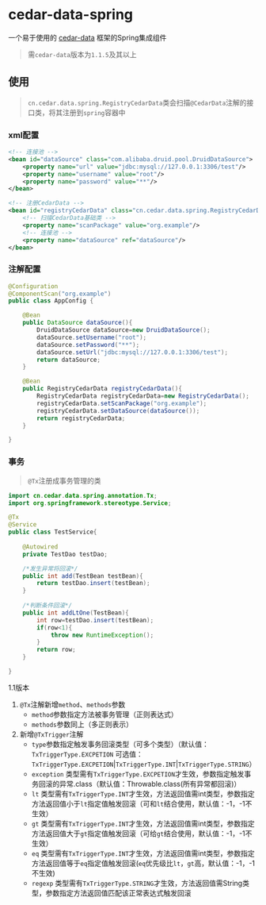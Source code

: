 # cedar-data-spring
一个易于使用的 [cedar-data](https://github.com/cedar12/cedar-data.git) 框架的Spring集成组件

> 需`cedar-data`版本为`1.1.5`及其以上

## 使用

> `cn.cedar.data.spring.RegistryCedarData`类会扫描`@CedarData`注解的接口类，将其注册到`spring`容器中


### xml配置
```xml
<!-- 连接池 -->
<bean id="dataSource" class="com.alibaba.druid.pool.DruidDataSource">
    <property name="url" value="jdbc:mysql://127.0.0.1:3306/test"/>
    <property name="username" value="root"/>
    <property name="password" value="**"/>
</bean>

<!-- 注册CedarData -->
<bean id="registryCedarData" class="cn.cedar.data.spring.RegistryCedarData">
    <!-- 扫描CedarData基础类 -->
    <property name="scanPackage" value="org.example"/>
    <!-- 连接池 -->
    <property name="dataSource" ref="dataSource"/>
</bean>
```

### 注解配置
```java
@Configuration
@ComponentScan("org.example")
public class AppConfig {

    @Bean
    public DataSource dataSource(){
        DruidDataSource dataSource=new DruidDataSource();
        dataSource.setUsername("root");
        dataSource.setPassword("**");
        dataSource.setUrl("jdbc:mysql://127.0.0.1:3306/test");
        return dataSource;
    }

    @Bean
    public RegistryCedarData registryCedarData(){
        RegistryCedarData registryCedarData=new RegistryCedarData();
        registryCedarData.setScanPackage("org.example");
        registryCedarData.setDataSource(dataSource());
        return registryCedarData;
    }

}
```

### 事务
> `@Tx`注册成事务管理的类
```java
import cn.cedar.data.spring.annotation.Tx;
import org.springframework.stereotype.Service;

@Tx
@Service
public class TestService{
    
    @Autowired
    private TestDao testDao;    

    /*发生异常将回滚*/    
    public int add(TestBean testBean){
        return testDao.insert(testBean);
    }
    
    /*判断条件回滚*/
    public int addLtOne(TestBean){
        int row=testDao.insert(testBean);
        if(row<1){
            throw new RuntimeException();
        }
        return row;
    }

}
```
1.1版本
1. `@Tx`注解新增`method`、`methods`参数
    - `method`参数指定方法被事务管理（正则表达式）
    - `methods`参数同上（多正则表示）
2. 新增`@TxTrigger`注解
    - `type`参数指定触发事务回滚类型（可多个类型）（默认值：`TxTriggerType.EXCPETION` 可选值：`TxTriggerType.EXCPETION`|`TxTriggerType.INT`|`TxTriggerType.STRING`）
    - `exception` 类型需有`TxTriggerType.EXCPETION`才生效，参数指定触发事务回滚的异常.class（默认值：Throwable.class(所有异常都回滚)）
    - `lt` 类型需有`TxTriggerType.INT`才生效，方法返回值需int类型，参数指定方法返回值小于`lt`指定值触发回滚（可和`lt`结合使用，默认值：-1，-1不生效）
    - `gt` 类型需有`TxTriggerType.INT`才生效，方法返回值需int类型，参数指定方法返回值大于`gt`指定值触发回滚（可给`gt`结合使用，默认值：-1，-1不生效）
    - `eq` 类型需有`TxTriggerType.INT`才生效，方法返回值需int类型，参数指定方法返回值等于`eq`指定值触发回滚(`eq`优先级比`lt`，`gt`高，默认值：-1，-1不生效)
    - `regexp` 类型需有`TxTriggerType.STRING`才生效，方法返回值需String类型，参数指定方法返回值匹配该正常表达式触发回滚
